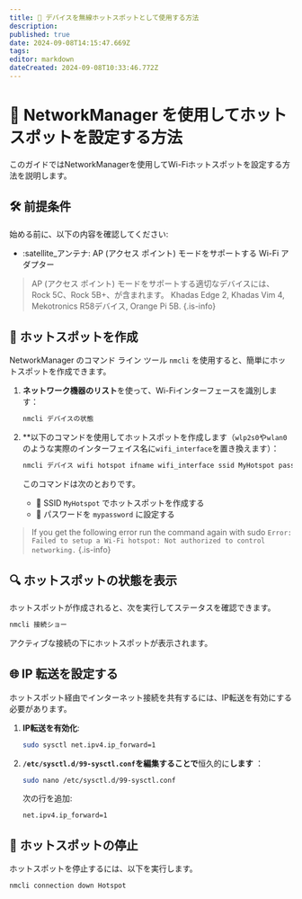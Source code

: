 ```yaml
---
title: 📶 デバイスを無線ホットスポットとして使用する方法
description:
published: true
date: 2024-09-08T14:15:47.669Z
tags:
editor: markdown
dateCreated: 2024-09-08T10:33:46.772Z
---
```


# 📶 NetworkManager を使用してホットスポットを設定する方法

このガイドではNetworkManagerを使用してWi-Fiホットスポットを設定する方法を説明します。

## 🛠️ 前提条件

始める前に、以下の内容を確認してください:

- :satellite_アンテナ: AP (アクセス ポイント) モードをサポートする Wi-Fi アダプター

> AP (アクセス ポイント) モードをサポートする適切なデバイスには、Rock 5C、Rock 5B+、が含まれます。 Khadas Edge 2, Khadas Vim 4, Mekotronics R58デバイス, Orange Pi 5B.
> {.is-info}

## 🚀 ホットスポットを作成

NetworkManager のコマンド ライン ツール `nmcli` を使用すると、簡単にホットスポットを作成できます。

1. **ネットワーク機器のリスト**を使って、Wi-Fiインターフェースを識別します：

   ```bash
   nmcli デバイスの状態
   ```

2. \*\*以下のコマンドを使用してホットスポットを作成します（`wlp2s0`や`wlan0`のような実際のインターフェイス名に`wifi_interface`を置き換えます）：

   ```bash
   nmcli デバイス wifi hotspot ifname wifi_interface ssid MyHotspot password "mypassword"
   ```

   このコマンドは次のとおりです。

   - 📝 SSID `MyHotspot` でホットスポットを作成する
   - 🔑 パスワードを `mypassword` に設定する

> If you get the following error run the command again with sudo
> `Error: Failed to setup a Wi-Fi hotspot: Not authorized to control networking.`
> {.is-info}

## 🔍 ホットスポットの状態を表示

ホットスポットが作成されると、次を実行してステータスを確認できます。

```bash
nmcli 接続ショー
```

アクティブな接続の下にホットスポットが表示されます。

## 🌐 IP 転送を設定する

ホットスポット経由でインターネット接続を共有するには、IP転送を有効にする必要があります。

1. **IP転送を有効化**:

   ```bash
   sudo sysctl net.ipv4.ip_forward=1
   ```

2. **`/etc/sysctl.d/99-sysctl.conf`を編集することで**恒久的に**します** ：

   ```bash
   sudo nano /etc/sysctl.d/99-sysctl.conf
   ```

   次の行を追加:

   ```
   net.ipv4.ip_forward=1
   ```

## 🛑 ホットスポットの停止

ホットスポットを停止するには、以下を実行します。

```bash
nmcli connection down Hotspot
```
